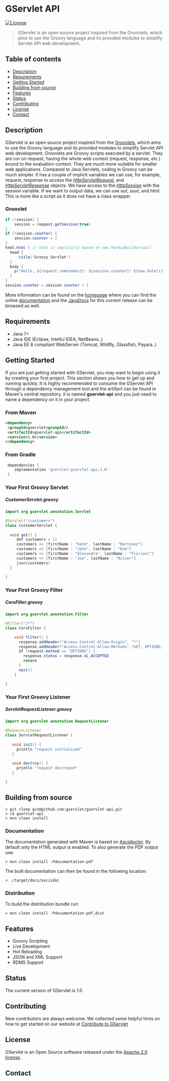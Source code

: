 # GServlet API

[![License](http://img.shields.io/:license-apache-blue.svg)](http://www.apache.org/licenses/LICENSE-2.0.html)


> GServlet is an open source project inspired from the Groovlets, which aims to use the Groovy language and its provided modules to simplify Servlet API web development.

## Table of contents
* [Description](#description)
* [Requirements](#requirements)
* [Getting Started](#getting-started)
* [Building from source](#building-from-source)
* [Features](#features)
* [Status](#status)
* [Contributing](#contributing)
* [License](#license)
* [Contact](#contact)

## Description

GServlet is an open source project inspired from the [Groovlets](http://docs.groovy-lang.org/latest/html/documentation/servlet-userguide.html), which aims to use the Groovy language and its provided modules to simplify Servlet API web development.
Groovlets are Groovy scripts executed by a servlet. They are run on request, having the whole web context (request, response, etc.) bound to the evaluation context. They are much more suitable for smaller web applications. 
Compared to Java Servlets, coding in Groovy can be much simpler. It has a couple of implicit variables we can use, for example, request, response to access the [_HttpServletRequest_](https://javaee.github.io/javaee-spec/javadocs/javax/servlet/http/HttpServletRequest.html), and [_HttpServletResponse_](https://javaee.github.io/javaee-spec/javadocs/javax/servlet/http/HttpServletResponse.html) objects. We have access to the [_HttpSession_](https://javaee.github.io/javaee-spec/javadocs/javax/servlet/http/HttpSession.html) with the session variable. 
If we want to output data, we can use _out_, _sout_, and _html_. This is more like a script as it does not have a class wrapper.

### Groovlet 

```java
if (!session) {
    session = request.getSession(true)
}
if (!session.counter) {
    session.counter = 1
}
html.html { // html is implicitly bound to new MarkupBuilder(out)
  head {
      title('Groovy Servlet')
  }
  body {
    p("Hello, ${request.remoteHost}: ${session.counter}! ${new Date()}")
  }
}
session.counter = session.counter + 1
```

More information can be found on the [homepage](https://gservlet.org) where you can find 
the online [documentation](https://gservlet.org/docs) and the [JavaDocs](https://gservlet.org/javadocs/1.0) for this current release can be browsed as well.

## Requirements

* Java 7+
* Java IDE (Eclipse, IntelliJ IDEA, NetBeans..)
* Java EE 8 compliant WebServer (Tomcat, Wildfly, Glassfish, Payara..)

## Getting Started

If you are just getting started with GServlet, you may want to begin using it by creating your first project. This section shows you how to get up and running quickly. It is highly recommended to consume the GServlet API through a dependency management tool and the artifact can be found in Maven's central repository. it is named **gservlet-api** and you just need to name a dependency on it in your project.

### From Maven

```xml
<dependency>
 <groupId>gservlet<groupId/>
 <artifactId>gservlet-api</artifactId>
 <version>1.0</version>
</dependency>
```

### From Gradle

```groovy
 dependencies {
    implementation 'gservlet:gservlet-api:1.0'
 }
```

### Your First Groovy Servlet

##### CustomerServlet.groovy

```java
import org.gservlet.annotation.Servlet

@Servlet("/customers")
class CustomerServlet {
	
  void get() {
     def customers = []
     customers << [firstName : "Kate", lastName : "Martinez"]
     customers << [firstName : "John", lastName : "Doe"]
     customers << [firstName : "Alexandra", lastName : "Floriani"]
     customers << [firstName : "Joe", lastName : "Milner"]
     json(customers)
  }
	
}
```

### Your First Groovy Filter

##### CorsFilter.groovy 

```java
import org.gservlet.annotation.Filter

@Filter("/*")
class CorsFilter {

    void filter() {
      response.addHeader("Access-Control-Allow-Origin", "*")
      response.addHeader("Access-Control-Allow-Methods","GET, OPTIONS, HEAD, PUT, POST, DELETE")
      if (request.method == "OPTIONS") {
        response.status = response.SC_ACCEPTED
        return
      }
      next()
    }
    
}
```

### Your First Groovy Listener

##### ServletRequestListener.groovy 

```java
import org.gservlet.annotation.RequestListener

@RequestListener
class ServletRequestListener {
	
   void init() {
     println "request initialized"
   }
	
   void destroy() {
     println "request destroyed"
   }

}
```

## Building from source

    > git clone git@github.com:gservlet/gservlet-api.git
    > cd gservlet-api
    > mvn clean install

### Documentation

The documentation generated with Maven is based on [Asciidoctor](http://asciidoctor.org/). By default only the HTML
output is enabled. To also generate the PDF output use:

    > mvn clean install -Pdocumentation-pdf

The built documentation can then be found in the following location:
  
    > ./target/docs/asciidoc

### Distribution

To build the distribution bundle run:

    > mvn clean install -Pdocumentation-pdf,dist


## Features

* Groovy Scripting
* Live Development
* Hot Reloading
* JSON and XML Support
* RDMS Support

## Status

The current version of GServlet is 1.0

## Contributing

New contributors are always welcome. We collected some helpful hints on how to get started on our website at [Contribute to GServlet](https://gservlet.org/contribute)

## License

GServlet is an Open Source software released under the [Apache 2.0 license](http://www.apache.org/licenses/LICENSE-2.0.html).

## Contact
